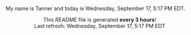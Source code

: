 My name is Tanner and today is Wednesday, September 17, 5:17 PM EDT.

<p align="center">This <i>README</i> file is generated <b>every 3 hours</b>!</br>Last refresh: Wednesday, September 17, 5:17 PM EDT<br /></p>
